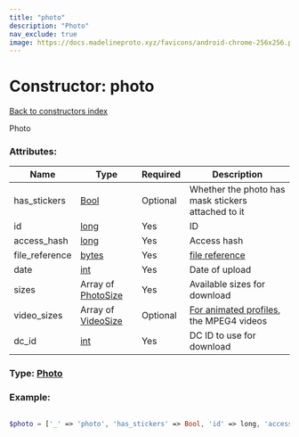 ```yaml
---
title: "photo"
description: "Photo"
nav_exclude: true
image: https://docs.madelineproto.xyz/favicons/android-chrome-256x256.png
---
```

# Constructor: photo  
[Back to constructors index](/API_docs/constructors/index.html)



Photo

### Attributes:

| Name     |    Type       | Required | Description |
|----------|---------------|----------|-------------|
|has\_stickers|[Bool](/API_docs/types/Bool.html) | Optional|Whether the photo has mask stickers attached to it|
|id|[long](/API_docs/types/long.html) | Yes|ID|
|access\_hash|[long](/API_docs/types/long.html) | Yes|Access hash|
|file\_reference|[bytes](/API_docs/types/bytes.html) | Yes|[file reference](https://core.telegram.org/api/file_reference)|
|date|[int](/API_docs/types/int.html) | Yes|Date of upload|
|sizes|Array of [PhotoSize](/API_docs/types/PhotoSize.html) | Yes|Available sizes for download|
|video\_sizes|Array of [VideoSize](/API_docs/types/VideoSize.html) | Optional|[For animated profiles](https://core.telegram.org/api/files#animated-profile-pictures), the MPEG4 videos|
|dc\_id|[int](/API_docs/types/int.html) | Yes|DC ID to use for download|



### Type: [Photo](/API_docs/types/Photo.html)


### Example:

```php

$photo = ['_' => 'photo', 'has_stickers' => Bool, 'id' => long, 'access_hash' => long, 'file_reference' => 'bytes', 'date' => int, 'sizes' => [PhotoSize, PhotoSize], 'video_sizes' => [VideoSize, VideoSize], 'dc_id' => int];
```  
